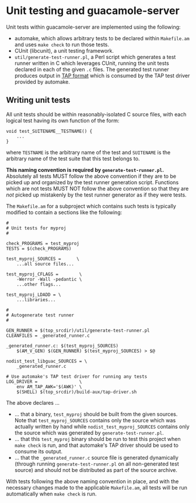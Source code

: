 
Unit testing and guacamole-server
=================================

Unit tests within guacamole-server are implemented using the following:

* automake, which allows arbitrary tests to be declared within `Makefile.am`
  and uses `make check` to run those tests.
* CUnit (libcunit), a unit testing framework.
* `util/generate-test-runner.pl`, a Perl script which generates a test runner
  written in C which leverages CUnit, running the unit tests declared in each
  of the given `.c` files. The generated test runner produces output in [TAP
  format](https://testanything.org/) which is consumed by the TAP test driver
  provided by automake.

Writing unit tests
------------------

All unit tests should be within reasonably-isolated C source files, with each
logical test having its own function of the form:

    void test_SUITENAME__TESTNAME() {
        ...
    }

where `TESTNAME` is the arbitrary name of the test and `SUITENAME` is the
arbitrary name of the test suite that this test belongs to.

**This naming convention is required by `generate-test-runner.pl`.** Absolutely
all tests MUST follow the above convention if they are to be picked up and
organized by the test runner generation script. Functions which are not tests
MUST NOT follow the above convention so that they are _not_ picked up mistakenly
by the test runner generator as if they were tests.

The `Makefile.am` for a subproject which contains such tests is typically
modified to contain a sections like the following:

    #
    # Unit tests for myproj
    #

    check_PROGRAMS = test_myproj
    TESTS = $(check_PROGRAMS)

    test_myproj_SOURCES =      \
        ...all source files...

    test_myproj_CFLAGS =        \
        -Werror -Wall -pedantic \
        ...other flags...

    test_myproj_LDADD = \
        ...libraries...

    #
    # Autogenerate test runner
    #

    GEN_RUNNER = $(top_srcdir)/util/generate-test-runner.pl
    CLEANFILES = _generated_runner.c

    _generated_runner.c: $(test_myproj_SOURCES)
    	$(AM_V_GEN) $(GEN_RUNNER) $(test_myproj_SOURCES) > $@

    nodist_test_libguac_SOURCES = \
        _generated_runner.c

    # Use automake's TAP test driver for running any tests
    LOG_DRIVER =                \
        env AM_TAP_AWK='$(AWK)' \
        $(SHELL) $(top_srcdir)/build-aux/tap-driver.sh

The above declares ...

* ... that a binary, `test_myproj` should be built from the given sources.
  Note that `test_myproj_SOURCES` contains only the source which was actually
  written by hand while `nodist_test_myproj_SOURCES` contains only the source
  which was generated by `generate-test-runner.pl`.
* ... that this `test_myproj` binary should be run to test this project when
  `make check` is run, and that automake's TAP driver should be used to
  consume its output.
* ... that the `_generated_runner.c` source file is generated dynamically
  (through running `generate-test-runner.pl` on all non-generated test source)
  and should not be distributed as part of the source archive.

With tests following the above naming convention in place, and with the
necessary changes made to the applicable `Makefile.am`, all tests will be
run automatically when `make check` is run.

